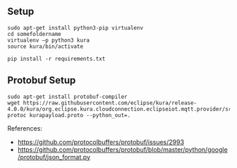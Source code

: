 ## Setup

```
sudo apt-get install python3-pip virtualenv
cd somefoldername
virtualenv –p python3 kura
source kura/bin/activate

pip install -r requirements.txt
```

## Protobuf Setup
```
sudo apt-get install protobuf-compiler
wget https://raw.githubusercontent.com/eclipse/kura/release-4.0.0/kura/org.eclipse.kura.cloudconnection.eclipseiot.mqtt.provider/src/main/protobuf/kurapayload.proto
protoc kurapayload.proto --python_out=.
```

References:
- https://github.com/protocolbuffers/protobuf/issues/2993
- https://github.com/protocolbuffers/protobuf/blob/master/python/google/protobuf/json_format.py
